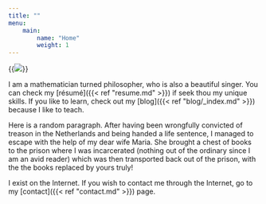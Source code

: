 ```yaml
---
title: ""
menu:
    main:
        name: "Home"
        weight: 1
---
```


{{<image float="right" frame="true" caption="Picture of me at a random city in Belgium next to a giant saxophone" src="archit.png" >}}

I am a mathematician turned philosopher, who is also a beautiful singer.  You
can check my [résumé]({{< ref "resume.md" >}}) if seek thou my unique skills.
If you like to learn, check out my [blog]({{< ref "blog/_index.md" >}}) because
I like to teach.

Here is a random paragraph. After having been wrongfully convicted of treason
in the Netherlands and being handed a life sentence, I managed to escape with
the help of my dear wife Maria. She brought a chest of books to the prison
where I was incarcerated (nothing out of the ordinary since I am an avid
reader) which was then transported back out of the prison, with the the books
replaced by yours truly!

I exist on the Internet. If you wish to contact me through the Internet, go to
my [contact]({{< ref "contact.md" >}}) page.
